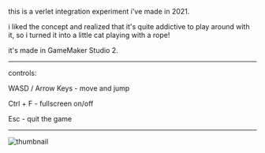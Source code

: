 this is a verlet integration experiment i've made in 2021.

i liked the concept and realized that it's quite addictive to play around with it, so i turned it into a little cat playing with a rope!

it's made in GameMaker Studio 2.

---
controls:

WASD / Arrow Keys - move and jump

Ctrl + F - fullscreen on/off

Esc - quit the game

---
![thumbnail](https://github.com/user-attachments/assets/7963e2b2-2541-44d1-8803-e56818f2082a)
